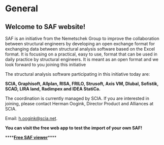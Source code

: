 # General

## Welcome to SAF website!

SAF is an initiative from the Nemetschek Group to improve the collaboration between structural engineers by developing an open exchange format for exchanging data between structural analysis software based on the Excel format. It is focusing on a practical, easy to use, format that can be used in daily practice by structural engineers. It is meant as an open format and we look forward to you joining this initiative

The structural analysis software participating in this initiative today are:

 **SCIA, Graphisoft, Allplan, RISA, FRILO, Strusoft, Axis VM, Dlubal, Sofistik, SCAD, LIRA land, Radimpex and IDEA StatiCa.**

The coordination is currently managed by SCIA. If you are interested in joining, please contact Herman Oogink, Director Product and Alliances at SCIA.

Email: h.oogink@scia.net.

 **You can visit the free web app to test the import of your own SAF!**

\*\*\*\*[**Free SAF viewer**](https://autoconverter.structuraltoolkit.com/en-GB/saf-viewer)\*\*\*\*

